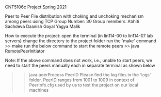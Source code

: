 CNT5106c Project Spring 2021


Peer to Peer File distribution with choking and unchoking mechanism among peers using TCP 
Group Number: 30
Group members: 
Abhiti Sachdeva
Daanish Goyal
Yagya Malik

How to execute the project:
open the terminal (in lin114-00 to lin114-07 lab servers)
change the directory to the project folder 
run the 'make' command 
	>> make
run the below command to start the remote peers
	>> java RemotePeerInitiator

Note: If the above command does not work, i.e., unable to start peers, we need to start the peers manually each in separate terminal as shown below
>> java peerProcess PeerID
Please find the log files in the 'logs' folder. 
PeerID ranges from 1001 to 1009 in context of PeerInfo.cfg used by us to test the project on our local machines